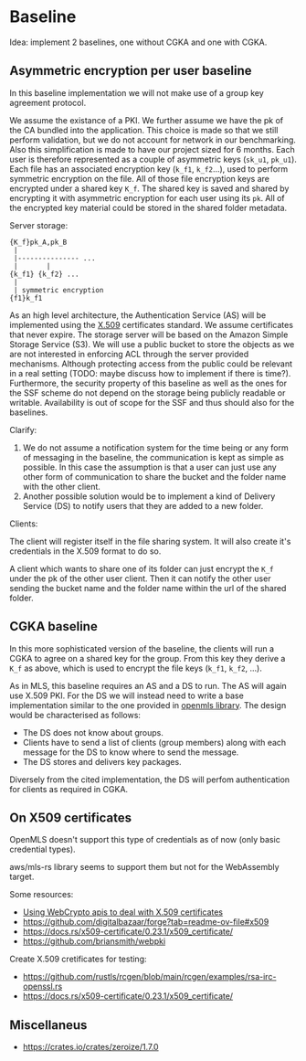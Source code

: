 # Baseline

Idea: implement 2 baselines, one without CGKA and one with CGKA.

## Asymmetric encryption per user baseline

In this baseline implementation we will not make use of a group key agreement protocol.

We assume the existance of a PKI. 
We further assume we have the pk of the CA bundled into the application.
This choice is made so that we still perform validation, but we do not account for network in our benchmarking. Also this simplification is made to have our project
sized for 6 months.
Each user is therefore represented as a couple of asymmetric keys (`sk_u1`, `pk_u1`).
Each file has an associated encryption key (`k_f1`, `k_f2`...), used to perform symmetric encryption on the file.
All of those file encryption keys are encrypted under a shared key `K_f`. 
The shared key is saved and shared by encrypting it with asymmetric encryption for each user using its `pk`. 
All of the encrypted key material could be stored in the shared folder metadata.

Server storage:

```
{K_f}pk_A,pk_B
 |
 |--------------- ...
 |       |
{k_f1} {k_f2} ...
 |
 | symmetric encryption
{f1}k_f1
```

As an high level architecture, the Authentication Service (AS) will be implemented using the [X.509](https://datatracker.ietf.org/doc/html/rfc5280) certificates standard. We assume certificates that never expire.
The storage server will be based on the Amazon Simple Storage Service (S3). 
We will use a public bucket to store the objects as we are not interested in enforcing ACL through the server provided mechanisms.
Although protecting access from the public could be relevant in a real setting (TODO: maybe discuss how to implement if there is time?). 
Furthermore, the security property of this baseline as well as the ones for the SSF scheme do not depend on the storage being publicly readable or writable.
Availability is out of scope for the SSF and thus should also for the baselines.

Clarify:
1. We do not assume a notification system for the time being or any form of messaging in the baseline, the communication is kept as simple as possible. In this case the assumption is that a user can just use any other form of communication to share the bucket and the folder name with the other client.
2. Another possible solution would be to implement a kind of Delivery Service (DS) to notify users that they are added to a new folder.

Clients:

The client will register itself in the file sharing system. It will also create it's credentials in the X.509 format to do so.

A client which wants to share one of its folder can just encrypt the `K_f` under the pk of the other user client. Then it can notify the other user sending the bucket name and the folder name within the url of the shared folder.


## CGKA baseline

In this more sophisticated version of the baseline, the clients will run a CGKA to agree on a shared key for the group.
From this key they derive a `K_f` as above, which is used to encrypt the file keys (`k_f1`, `k_f2`, ...).

As in MLS, this baseline requires an AS and a DS to run. The AS will again use X.509 PKI.
For the DS we will instead need to write a base implementation similar to the one provided in [openmls library](https://github.com/openmls/openmls/tree/main/delivery-service). The design would be characterised as follows:
* The DS does not know about groups.
* Clients have to send a list of clients (group members) along with each message for the DS to know where to send the message.
* The DS stores and delivers key packages.

Diversely from the cited implementation, the DS will perfom authentication for clients as required in CGKA.


## On X509 certificates

OpenMLS doesn't support this type of credentials as of now (only basic credential types).

aws/mls-rs library seems to support them but not for the WebAssembly target.

Some resources:
* [Using WebCrypto apis to deal with X.509 certificates](https://blog.engelke.com/2014/10/21/web-crypto-and-x-509-certificates/)
* https://github.com/digitalbazaar/forge?tab=readme-ov-file#x509
* https://docs.rs/x509-certificate/0.23.1/x509_certificate/
* https://github.com/briansmith/webpki

Create X.509 cretificates for testing:
* https://github.com/rustls/rcgen/blob/main/rcgen/examples/rsa-irc-openssl.rs
* https://docs.rs/x509-certificate/0.23.1/x509_certificate/

## Miscellaneus
* https://crates.io/crates/zeroize/1.7.0
